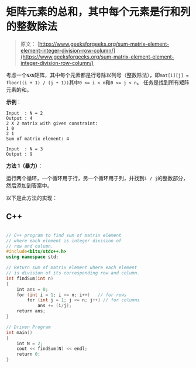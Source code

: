 # 矩阵元素的总和，其中每个元素是行和列的整数除法

> 原文： [https://www.geeksforgeeks.org/sum-matrix-element-element-integer-division-row-column/](https://www.geeksforgeeks.org/sum-matrix-element-element-integer-division-row-column/)

考虑一个`NXN`矩阵，其中每个元素都是行号除以列号（整数除法），即`mat[i][j] = floor((i + 1) / (j + 1))`其中`0 <= i < n`和`0 <= j < n`。 任务是找到所有矩阵元素的和。

**示例**：

```
Input  : N = 2
Output : 4
2 X 2 matrix with given constraint:
1 0
2 1
Sum of matrix element: 4

Input  : N = 3
Output : 9

```



**方法 1（暴力）**：

运行两个循环，一个循环用于行，另一个循环用于列，并找到`i / j`的整数部分，然后添加到答案中。

以下是此方法的实现：

## C++ 

```cpp

// C++ program to find sum of matrix element 
// where each element is integer division of 
// row and column. 
#include<bits/stdc++.h> 
using namespace std; 

// Return sum of matrix element where each element 
// is division of its corresponding row and column. 
int findSum(int n) 
{ 
    int ans = 0; 
    for (int i = 1; i <= n; i++)   // for rows 
        for (int j = 1; j <= n; j++) // for columns 
            ans += (i/j); 
    return ans; 
} 

// Driven Program 
int main() 
{ 
    int N = 2; 
    cout << findSum(N) << endl; 
    return 0; 
} 

```
